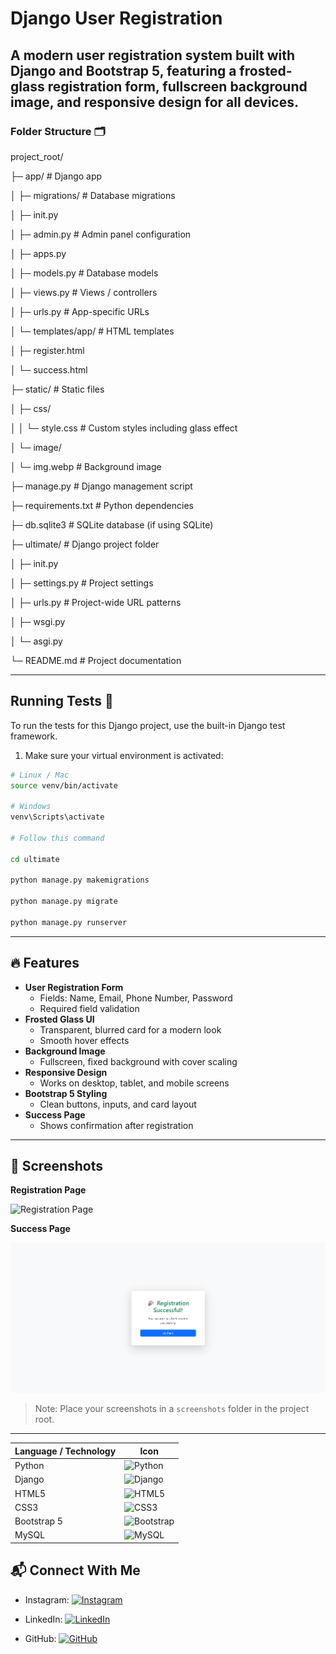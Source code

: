 # Django User Registration 

A **modern user registration system** built with **Django** and **Bootstrap 5**, featuring a **frosted-glass registration form**, fullscreen **background image**, and responsive design for all devices.
---

### Folder Structure 🗂️

project_root/

├─ app/ # Django app

│ ├─ migrations/ # Database migrations

│ ├─ init.py

│ ├─ admin.py # Admin panel configuration

│ ├─ apps.py

│ ├─ models.py # Database models

│ ├─ views.py # Views / controllers

│ ├─ urls.py # App-specific URLs

│ └─ templates/app/ # HTML templates

│ ├─ register.html

│ └─ success.html

├─ static/ # Static files

│ ├─ css/

│ │ └─ style.css # Custom styles including glass effect

│ └─ image/

│ └─ img.webp # Background image

├─ manage.py # Django management script

├─ requirements.txt # Python dependencies

├─ db.sqlite3 # SQLite database (if using SQLite)

├─ ultimate/ # Django project folder

│ ├─ init.py

│ ├─ settings.py # Project settings

│ ├─ urls.py # Project-wide URL patterns

│ ├─ wsgi.py

│ └─ asgi.py

└─ README.md # Project documentation

---




## Running Tests 🧪

To run the tests for this Django project, use the built-in Django test framework.  

1. Make sure your virtual environment is activated:

```bash
# Linux / Mac
source venv/bin/activate

# Windows
venv\Scripts\activate

# Follow this command

cd ultimate

python manage.py makemigrations

python manage.py migrate

python manage.py runserver

```

---

## 🔥 Features

- **User Registration Form**
  - Fields: Name, Email, Phone Number, Password
  - Required field validation
- **Frosted Glass UI**
  - Transparent, blurred card for a modern look
  - Smooth hover effects
- **Background Image**
  - Fullscreen, fixed background with cover scaling
- **Responsive Design**
  - Works on desktop, tablet, and mobile screens
- **Bootstrap 5 Styling**
  - Clean buttons, inputs, and card layout
- **Success Page**
  - Shows confirmation after registration

---

## 🎨 Screenshots

**Registration Page**

![Registration Page](image/s1.png)

**Success Page**

![Success Page](static/image/s2.png)

> Note: Place your screenshots in a `screenshots` folder in the project root.

---

| Language / Technology | Icon                                                                                                             |
| --------------------- | ---------------------------------------------------------------------------------------------------------------- |
| Python                | ![Python](https://img.shields.io/badge/Python-3670A0?style=for-the-badge\&logo=python\&logoColor=ffdd54)         |
| Django                | ![Django](https://img.shields.io/badge/Django-092E20?style=for-the-badge\&logo=django\&logoColor=white)          |
| HTML5                 | ![HTML5](https://img.shields.io/badge/HTML5-E34F26?style=for-the-badge\&logo=html5\&logoColor=white)             |
| CSS3                  | ![CSS3](https://img.shields.io/badge/CSS3-1572B6?style=for-the-badge\&logo=css3\&logoColor=white)                |
| Bootstrap 5           | ![Bootstrap](https://img.shields.io/badge/Bootstrap-563D7C?style=for-the-badge\&logo=bootstrap\&logoColor=white) |        |
| MySQL                 | ![MySQL](https://img.shields.io/badge/MySQL-4479A1?style=for-the-badge\&logo=mysql\&logoColor=white)             |

## 📬 Connect With Me 

- Instagram: [![Instagram](https://img.shields.io/badge/Instagram-E4405F?style=social&logo=instagram)](https://www.instagram.com/ultimate_fire04?igsh=MTV2eTI5bDN5Mmlzbg==)  

- LinkedIn: [![LinkedIn](https://img.shields.io/badge/LinkedIn-%230077B5.svg?&style=for-the-badge&logo=linkedin&logoColor=white)](https://www.linkedin.com/in/sakthi-velan-t-3a7185251?utm_source=share&utm_campaign=share_via&utm_content=profile&utm_medium=android_app) 

- GitHub: [![GitHub](https://img.shields.io/badge/GitHub-%23181717.svg?&style=for-the-badge&logo=github&logoColor=white)](https://github.com/sakthivelan04)  





